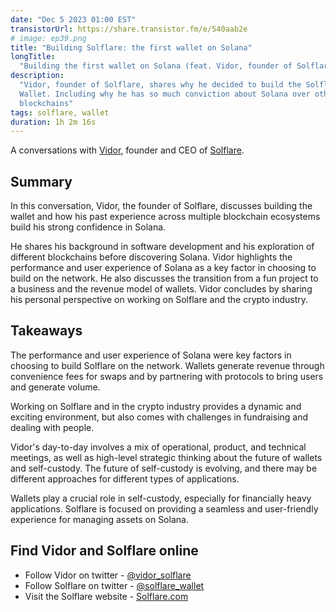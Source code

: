 ```yaml
---
date: "Dec 5 2023 01:00 EST"
transistorUrl: https://share.transistor.fm/e/540aab2e
# image: ep39.png
title: "Building Solflare: the first wallet on Solana"
longTitle:
  "Building the first wallet on Solana (feat. Vidor, founder of Solflare)"
description:
  "Vidor, founder of Solflare, shares why he decided to build the Solflare
  Wallet. Including why he has so much conviction about Solana over other
  blockchains"
tags: solflare, wallet
duration: 1h 2m 16s
---
```


A conversations with [Vidor](https://twitter.com/vidor_solflare), founder and
CEO of [Solflare](https://twitter.com/solflare_wallet).

## Summary

In this conversation, Vidor, the founder of Solflare, discusses building the
wallet and how his past experience across multiple blockchain ecosystems build
his strong confidence in Solana.

He shares his background in software development and his exploration of
different blockchains before discovering Solana. Vidor highlights the
performance and user experience of Solana as a key factor in choosing to build
on the network. He also discusses the transition from a fun project to a
business and the revenue model of wallets. Vidor concludes by sharing his
personal perspective on working on Solflare and the crypto industry.

## Takeaways

The performance and user experience of Solana were key factors in choosing to
build Solflare on the network. Wallets generate revenue through convenience fees
for swaps and by partnering with protocols to bring users and generate volume.

Working on Solflare and in the crypto industry provides a dynamic and exciting
environment, but also comes with challenges in fundraising and dealing with
people.

Vidor's day-to-day involves a mix of operational, product, and technical
meetings, as well as high-level strategic thinking about the future of wallets
and self-custody. The future of self-custody is evolving, and there may be
different approaches for different types of applications.

Wallets play a crucial role in self-custody, especially for financially heavy
applications. Solflare is focused on providing a seamless and user-friendly
experience for managing assets on Solana.

## Find Vidor and Solflare online

- Follow Vidor on twitter -
  [@vidor_solflare](https://twitter.com/vidor_solflare)
- Follow Solflare on twitter -
  [@solflare_wallet](https://twitter.com/solflare_wallet)
- Visit the Solflare website - [Solflare.com](https://solflare.com)
